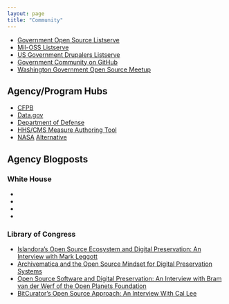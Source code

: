 ```yaml
---
layout: page
title: "Community"
---
```


* [Government Open Source Listserve](https://groups.google.com/forum/?nomobile=true#!forum/government-open-source)
* [Mil-OSS Listserve](https://groups.google.com/forum/#!forum/mil-oss)
* [US Government Drupalers Listserve](https://groups.google.com/forum/#!forum/us-government-drupalers)
* [Government Community on GitHub](https://github.com/government/welcome)
* [Washington Government Open Source Meetup](http://www.meetup.com/Washington-Government-Open-Source-Meetup/)

## Agency/Program Hubs
* [CFPB](http://cfpb.github.io/)
* [Data.gov](https://www.data.gov/developers/open-source)
* [Department of Defense](http://forge.mil/)
* [HHS/CMS Measure Authoring Tool](https://www.emeasuretool.cms.gov/web/guest/open-source-community)
* [NASA](http://ti.arc.nasa.gov/opensource/) [Alternative](http://code.nasa.gov/project/)

## Agency Blogposts

### White House
* []()
* []()
* []()
* []()

### Library of Congress
* [Islandora’s Open Source Ecosystem and Digital Preservation: An Interview with Mark Leggott](http://blogs.loc.gov/digitalpreservation/2013/03/islandoras-open-source-ecosystem-and-digital-preservation-an-interview-with-mark-leggott/?loclr=blogsig)
* [Archivematica and the Open Source Mindset for Digital Preservation Systems](http://blogs.loc.gov/digitalpreservation/2012/10/archivematica-and-the-open-source-mindset-for-digital-preservation-systems/?loclr=blogsig)
* [Open Source Software and Digital Preservation: An Interview with Bram van der Werf of the Open Planets Foundation](http://blogs.loc.gov/digitalpreservation/2012/04/open-source-software-and-digital-preservation-an-interview-with-bram-van-der-werf-of-the-open-planets-foundation/?loclr=blogsig)
* [BitCurator’s Open Source Approach: An Interview With Cal Lee](http://blogs.loc.gov/digitalpreservation/2013/12/bitcurators-open-source-approach-an-interview-with-cal-lee/)





